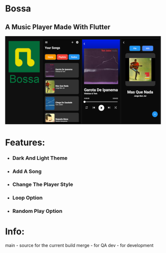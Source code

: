 # Bossa

## A Music Player Made With Flutter

![Banner](./github/markdown/banner.png "Banner")  

# Features:
- ### Dark And Light Theme
- ### Add A Song
- ### Change The Player Style
- ### Loop Option
- ### Random Play Option

# Info:

main - source for the current build
merge - for QA
dev - for development
